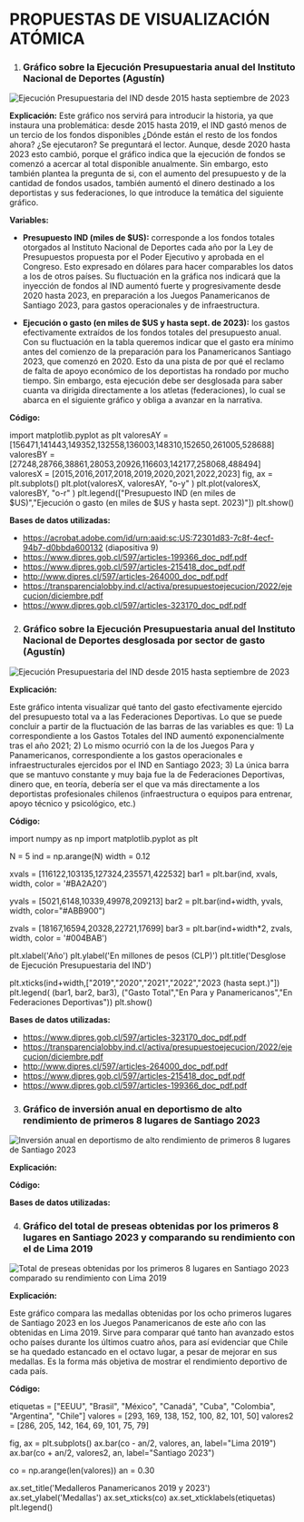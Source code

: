 # PROPUESTAS DE VISUALIZACIÓN ATÓMICA

1) ### Gráfico sobre la Ejecución Presupuestaria anual del Instituto Nacional de Deportes (Agustín)

<image src="./Gráfico de Ejecución presupuestaria IND.png" alt="Ejecución Presupuestaria del IND desde 2015 hasta septiembre de 2023">

**Explicación:**
Este gráfico nos servirá para introducir la historia, ya que instaura una problemática: desde 2015 hasta 2019, el IND gastó menos de un tercio de los fondos disponibles ¿Dónde están el resto de los fondos ahora? ¿Se ejecutaron? Se preguntará el lector. Aunque, desde 2020 hasta 2023 esto cambió, porque el gráfico indica que la ejecución de fondos se comenzó a acercar al total disponible anualmente. Sin embargo, esto también plantea la pregunta de si, con el aumento del presupuesto y de la cantidad de fondos usados, también aumentó el dinero destinado a los deportistas y sus federaciones, lo que introduce la temática del siguiente gráfico.

**Variables:**

- **Presupuesto IND (miles de $US):** corresponde a los fondos totales otorgados al Instituto Nacional de Deportes cada año por la Ley de Presupuestos propuesta por el Poder Ejecutivo y aprobada en el Congreso. Esto expresado en dólares para hacer comparables los datos a los de otros países. Su fluctuación en la gráfica nos indicará que la inyección de fondos al IND aumentó fuerte y progresivamente desde 2020 hasta 2023, en preparación a los Juegos Panamericanos de Santiago 2023, para gastos operacionales y de infraestructura.

- **Ejecución o gasto (en miles de $US y hasta sept. de 2023):** los gastos efectivamente extraídos de los fondos totales del presupuesto anual. Con su fluctuación en la tabla queremos indicar que el gasto era mínimo antes del comienzo de la preparación para los Panamericanos Santiago 2023, que comenzó en 2020. Esto da una pista de por qué el reclamo de falta de apoyo económico de los deportistas ha rondado por mucho tiempo. Sin embargo, esta ejecución debe ser desglosada para saber cuanta va dirigida directamente a los atletas (federaciones), lo cual se abarca en el siguiente gráfico y obliga a avanzar en la narrativa.

**Código:**

import matplotlib.pyplot as plt
valoresAY = [156471,141443,149352,132558,136003,148310,152650,261005,528688]
valoresBY = [27248,28766,38861,28053,20926,116603,142177,258068,488494]
valoresX = [2015,2016,2017,2018,2019,2020,2021,2022,2023]
fig, ax = plt.subplots()
plt.plot(valoresX, valoresAY, "o-y" )
plt.plot(valoresX, valoresBY, "o-r" )
plt.legend(["Presupuesto IND (en miles de $US)","Ejecución o gasto (en miles de $US y hasta sept. 2023)"])
plt.show()

**Bases de datos utilizadas:**

- https://acrobat.adobe.com/id/urn:aaid:sc:US:72301d83-7c8f-4ecf-94b7-d0bbda600132 (diapositiva 9)
- https://www.dipres.gob.cl/597/articles-199366_doc_pdf.pdf
- https://www.dipres.gob.cl/597/articles-215418_doc_pdf.pdf
- http://www.dipres.cl/597/articles-264000_doc_pdf.pdf
- https://transparencialobby.ind.cl/activa/presupuestoejecucion/2022/ejecucion/diciembre.pdf
- https://www.dipres.gob.cl/597/articles-323170_doc_pdf.pdf


2) ### Gráfico sobre la Ejecución Presupuestaria anual del Instituto Nacional de Deportes desglosada por sector de gasto (Agustín)

<image src="./Gráfico 2.png" alt="Ejecución Presupuestaria del IND desde 2015 hasta septiembre de 2023">

**Explicación:**

Este gráfico intenta visualizar qué tanto del gasto efectivamente ejercido del presupuesto total va a las Federaciones Deportivas. Lo que se puede concluir a partir de la fluctuación de las barras de las variables es que: 1) La correspondiente a los Gastos Totales del IND aumentó exponencialmente tras el año 2021; 2) Lo mismo ocurrió con la de los Juegos Para y Panamericanos, correspondiente a los gastos operacionales e infraestructurales ejercidos por el IND en Santiago 2023; 3) La única barra que se mantuvo constante y muy baja fue la de Federaciones Deportivas, dinero que, en teoría, debería ser el que va más directamente a los deportistas profesionales chilenos (infraestructura o equipos para entrenar, apoyo técnico y psicológico, etc.)

**Código:**

import numpy as np
import matplotlib.pyplot as plt

N = 5
ind = np.arange(N)
width = 0.12

xvals = [116122,103135,127324,235571,422532]
bar1 = plt.bar(ind, xvals, width, color = '#BA2A20')

yvals = [5021,6148,10339,49978,209213]
bar2 = plt.bar(ind+width, yvals, width, color="#ABB900")

zvals = [18167,16594,20328,22721,17699]
bar3 = plt.bar(ind+width*2, zvals, width, color = '#004BAB')

plt.xlabel('Año')
plt.ylabel('En millones de pesos (CLP)')
plt.title('Desglose de Ejecución Presupuestaria del IND')

plt.xticks(ind+width,["2019","2020","2021","2022","2023 (hasta sept.)"])
plt.legend( (bar1, bar2, bar3), ("Gasto Total","En Para y Panamericanos","En Federaciones Deportivas"))
plt.show()

**Bases de datos utilizadas:**
- https://www.dipres.gob.cl/597/articles-323170_doc_pdf.pdf
- https://transparencialobby.ind.cl/activa/presupuestoejecucion/2022/ejecucion/diciembre.pdf
- http://www.dipres.cl/597/articles-264000_doc_pdf.pdf
- https://www.dipres.gob.cl/597/articles-215418_doc_pdf.pdf
- https://www.dipres.gob.cl/597/articles-199366_doc_pdf.pdf


3) ### Gráfico de inversión anual en deportismo de alto rendimiento de primeros 8 lugares de Santiago 2023

<image src="./Grafico Edward .png" alt="Inversión anual en deportismo de alto rendimiento de primeros 8 lugares de Santiago 2023">

**Explicación:**	

**Código:**

**Bases de datos utilizadas:**



4) ### Gráfico del total de preseas obtenidas por los primeros 8 lugares en Santiago 2023 y comparando su rendimiento con el de Lima 2019

<image src="./Gráfico Jorge.png" alt="Total de preseas obtenidas por los primeros 8 lugares en Santiago 2023 comparado su rendimiento con Lima 2019">

**Explicación:**

Este gráfico compara las medallas obtenidas por los ocho primeros lugares de Santiago 2023 en los Juegos Panamericanos de este año con las obtenidas en Lima 2019. Sirve para comparar qué tanto han avanzado estos ocho países durante los últimos cuatro años, para así evidenciar que Chile se ha quedado estancado en el octavo lugar, a pesar de mejorar en sus medallas. Es la forma más objetiva de mostrar el rendimiento deportivo de cada país.

**Código:**

etiquetas = ["EEUU", "Brasil", "México", "Canadá", "Cuba", "Colombia", "Argentina", "Chile"]
valores = [293, 169, 138, 152, 100, 82, 101, 50]
valores2 = [286, 205, 142, 164, 69, 101, 75, 79]

fig, ax = plt.subplots()
ax.bar(co - an/2, valores, an, label="Lima 2019")
ax.bar(co + an/2, valores2, an, label="Santiago 2023")

co = np.arange(len(valores))
an = 0.30

ax.set_title('Medalleros Panamericanos 2019 y 2023')
ax.set_ylabel('Medallas')
ax.set_xticks(co)
ax.set_xticklabels(etiquetas)
plt.legend()
